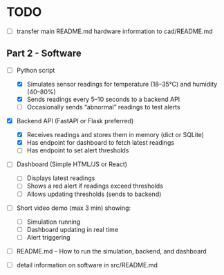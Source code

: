 # TODO

- [ ] transfer main README.md hardware information to cad/README.md

## Part 2 - Software

- [ ] Python script
  - [x] Simulates sensor readings for temperature (18–35°C) and humidity (40–80%)
  - [x] Sends readings every 5–10 seconds to a backend API
  - [ ] Occasionally sends “abnormal” readings to test alerts

- [x] Backend API (FastAPI or Flask preferred)
  - [x] Receives readings and stores them in memory (dict or SQLite)
  - [x] Has endpoint for dashboard to fetch latest readings
  - [ ] Has endpoint to set alert thresholds

- [ ] Dashboard (Simple HTML/JS or React)
  - [ ] Displays latest readings
  - [ ] Shows a red alert if readings exceed thresholds
  - [ ] Allows updating thresholds (sends to backend)

- [ ] Short video demo (max 3 min) showing:
  - [ ] Simulation running
  - [ ] Dashboard updating in real time
  - [ ] Alert triggering

- [ ] README.md – How to run the simulation, backend, and dashboard

- [ ] detail information on software in src/README.md
